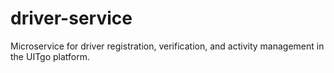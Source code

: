 # driver-service
Microservice for driver registration, verification, and activity management in the UITgo platform.
